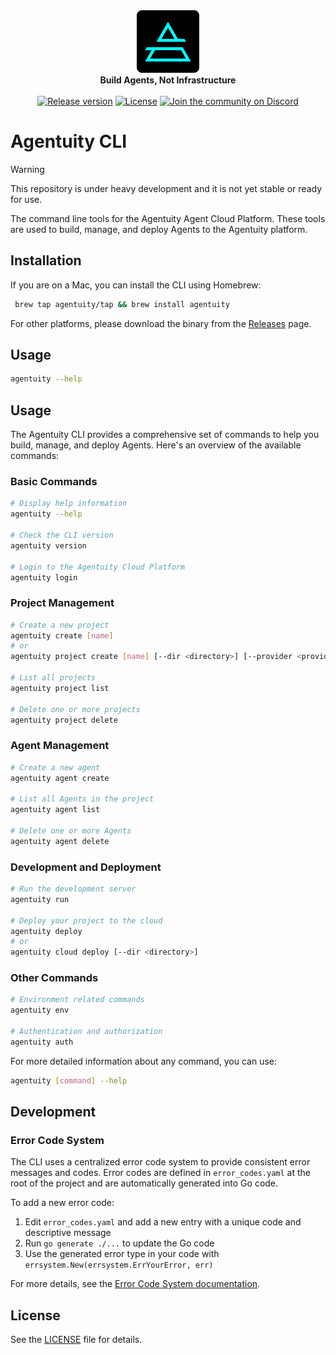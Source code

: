 <div align="center">
    <img src=".github/Agentuity.png" alt="Agentuity" width="100"/> <br/>
    <strong>Build Agents, Not Infrastructure</strong> <br/>
<br />
<a href="https://github.com/agentuity/cli/releases"><img alt="Release version" src="https://img.shields.io/github/v/release/agentuity/cli"></a>
<a href="https://github.com/agentuity/sdk-js/blob/main/README.md"><img alt="License" src="https://badgen.now.sh/badge/license/Apache-2.0"></a>
<a href="https://discord.gg/vtn3hgUfuc"><img alt="Join the community on Discord" src="https://img.shields.io/discord/1332974865371758646.svg?style=flat"></a>
</div>
</div>

# Agentuity CLI

> [!WARNING]  
> This repository is under heavy development and it is not yet stable or ready for use.

The command line tools for the Agentuity Agent Cloud Platform.  These tools are used to build, manage, and deploy Agents to the Agentuity platform.

## Installation

If you are on a Mac, you can install the CLI using Homebrew:

```bash
 brew tap agentuity/tap && brew install agentuity
```

For other platforms, please download the binary from the [Releases](https://github.com/agentuity/cli/releases) page.

## Usage

```bash
agentuity --help
```

## Usage

The Agentuity CLI provides a comprehensive set of commands to help you build, manage, and deploy Agents. Here's an overview of the available commands:

### Basic Commands

```bash
# Display help information
agentuity --help

# Check the CLI version
agentuity version

# Login to the Agentuity Cloud Platform
agentuity login
```

### Project Management

```bash
# Create a new project
agentuity create [name]
# or
agentuity project create [name] [--dir <directory>] [--provider <provider>]

# List all projects
agentuity project list

# Delete one or more projects
agentuity project delete
```

### Agent Management

```bash
# Create a new agent
agentuity agent create

# List all Agents in the project
agentuity agent list

# Delete one or more Agents
agentuity agent delete
```

### Development and Deployment

```bash
# Run the development server
agentuity run

# Deploy your project to the cloud
agentuity deploy
# or
agentuity cloud deploy [--dir <directory>]
```

### Other Commands

```bash
# Environment related commands
agentuity env

# Authentication and authorization
agentuity auth
```

For more detailed information about any command, you can use:

```bash
agentuity [command] --help
```

## Development

### Error Code System

The CLI uses a centralized error code system to provide consistent error messages and codes. Error codes are defined in `error_codes.yaml` at the root of the project and are automatically generated into Go code.

To add a new error code:

1. Edit `error_codes.yaml` and add a new entry with a unique code and descriptive message
2. Run `go generate ./...` to update the Go code
3. Use the generated error type in your code with `errsystem.New(errsystem.ErrYourError, err)`

For more details, see the [Error Code System documentation](tools/README.md).

## License

See the [LICENSE](LICENSE.md) file for details.